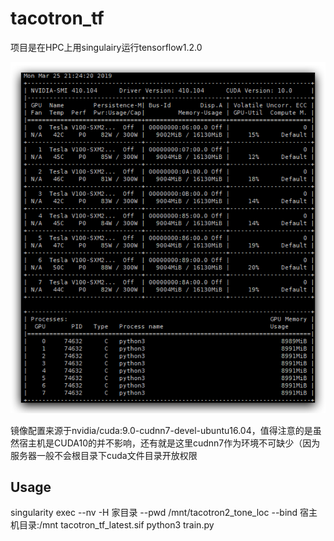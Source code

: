 # tacotron_tf

项目是在HPC上用singulairy运行tensorflow1.2.0

![GPU配置](GPU.png "GPU配置")

镜像配置来源于nvidia/cuda:9.0-cudnn7-devel-ubuntu16.04，值得注意的是虽然宿主机是CUDA10的并不影响，还有就是这里cudnn7作为环境不可缺少（因为服务器一般不会根目录下cuda文件目录开放权限

## Usage

singularity exec --nv -H 家目录 --pwd /mnt/tacotron2_tone_loc --bind 宿主机目录:/mnt tacotron_tf_latest.sif python3 train.py
